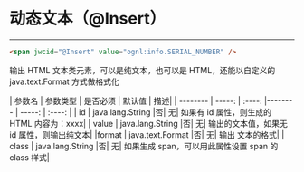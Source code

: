 # 动态文本（@Insert）
------------------

```html
<span jwcid="@Insert" value="ognl:info.SERIAL_NUMBER" />    
```
输出 HTML 文本类元素，可以是纯文本，也可以是 HTML，还能以自定义的 java.text.Format 方式做格式化

| 参数名        | 	参数类型    |  是否必须  | 默认值        | 描述|
| --------    | -----:   | :----: |--------   | -----:   | :----: |
| id |	java.lang.String	|否|	无|	如果有 id 属性，则生成的 HTML 内容为：<span id="id">xxxx</sapn>|
| value |	java.lang.String	|否|	无|	输出的文本值，如果无 id 属性，则输出纯文本|
|format	| java.text.Format	|否|	无|	输出    文本的格式|
| class |	java.lang.String	|否|	无|	如果生成 span，可以用此属性设置 span 的 class 样式|